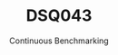---
layout: default
title: DSQ043
subtitle: Continuous Benchmarking
selected: TPC-DS
expanded: Benchmarking
benchmark: /individual_results/DSQ043.html
---